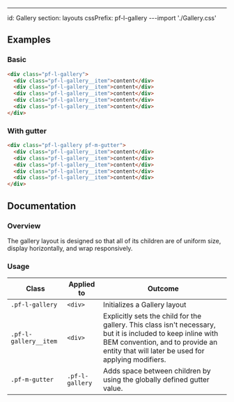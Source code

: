---
id: Gallery
section: layouts
cssPrefix: pf-l-gallery
---import './Gallery.css'

## Examples

### Basic

```html
<div class="pf-l-gallery">
  <div class="pf-l-gallery__item">content</div>
  <div class="pf-l-gallery__item">content</div>
  <div class="pf-l-gallery__item">content</div>
  <div class="pf-l-gallery__item">content</div>
  <div class="pf-l-gallery__item">content</div>
</div>
```

### With gutter

```html
<div class="pf-l-gallery pf-m-gutter">
  <div class="pf-l-gallery__item">content</div>
  <div class="pf-l-gallery__item">content</div>
  <div class="pf-l-gallery__item">content</div>
  <div class="pf-l-gallery__item">content</div>
  <div class="pf-l-gallery__item">content</div>
</div>
```

## Documentation

### Overview

The gallery layout is designed so that all of its children are of uniform size, display horizontally, and wrap responsively.

### Usage

| Class                 | Applied to      | Outcome                                                                                                                                                                                                |
| --------------------- | --------------- | ------------------------------------------------------------------------------------------------------------------------------------------------------------------------------------------------------ |
| `.pf-l-gallery`       | `<div>`         | Initializes a Gallery layout                                                                                                                                                                           |
| `.pf-l-gallery__item` | `<div>`         | Explicitly sets the child for the gallery. This class isn't necessary, but it is included to keep inline with BEM convention, and to provide an entity that will later be used for applying modifiers. |
| `.pf-m-gutter`        | `.pf-l-gallery` | Adds space between children by using the globally defined gutter value.                                                                                                                                |
